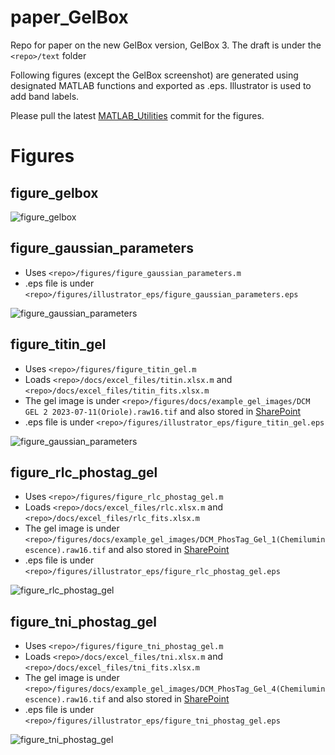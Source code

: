 # paper_GelBox

Repo for paper on the new GelBox version, GelBox 3. The draft is under the `<repo>/text` folder

Following figures (except the GelBox screenshot) are generated using designated MATLAB functions and exported as .eps. Illustrator is used to add band labels.

Please pull the latest [MATLAB_Utilities](https://github.com/Campbell-Muscle-Lab/MATLAB_Utilities) commit for the figures. 

# Figures

## figure_gelbox

![figure_gelbox](figures/figure_gelbox.png)


## figure_gaussian_parameters

+ Uses `<repo>/figures/figure_gaussian_parameters.m`
+ .eps file is under `<repo>/figures/illustrator_eps/figure_gaussian_parameters.eps`

![figure_gaussian_parameters](figures/figure_gaussian_parameters.png)


## figure_titin_gel

+ Uses `<repo>/figures/figure_titin_gel.m`
+ Loads `<repo>/docs/excel_files/titin.xlsx.m` and `<repo>/docs/excel_files/titin_fits.xlsx.m`
+ The gel image is under `<repo>/figures/docs/example_gel_images/DCM GEL 2 2023-07-11(Oriole).raw16.tif` and also stored in [SharePoint](https://luky.sharepoint.com/:i:/r/sites/CampbellLab/Shared%20Documents/Labdata/Austin%20Grey%20Wellette-Hunsucker/phospho_titin_gel_analysis/DCM/Raw_Oriole_Images/DCM%20GEL%202%202023-07-11(Oriole).raw16.tif?csf=1&web=1&e=CPeMLi)
+ .eps file is under `<repo>/figures/illustrator_eps/figure_titin_gel.eps`

![figure_gaussian_parameters](figures/figure_titin_gel.png)

## figure_rlc_phostag_gel

+ Uses `<repo>/figures/figure_rlc_phostag_gel.m`
+ Loads `<repo>/docs/excel_files/rlc.xlsx.m` and `<repo>/docs/excel_files/rlc_fits.xlsx.m`
+ The gel image is under `<repo>/figures/docs/example_gel_images/DCM_PhosTag_Gel_1(Chemiluminescence).raw16.tif` and also stored in [SharePoint](https://luky.sharepoint.com/:i:/r/sites/CampbellLab/Shared%20Documents/Labdata/Austin%20Grey%20Wellette-Hunsucker/phostag_gel_analysis/DCM_PhosTag_Gels_Raw16/DCM_PhosTag_Gel_1(Chemiluminescence).raw16.tif?csf=1&web=1&e=Ri5qUc)
+ .eps file is under `<repo>/figures/illustrator_eps/figure_rlc_phostag_gel.eps`

![figure_rlc_phostag_gel](figures/figure_rlc_phostag_gel.png)

## figure_tni_phostag_gel

+ Uses `<repo>/figures/figure_tni_phostag_gel.m`
+ Loads `<repo>/docs/excel_files/tni.xlsx.m` and `<repo>/docs/excel_files/tni_fits.xlsx.m`
+ The gel image is under `<repo>/figures/docs/example_gel_images/DCM_PhosTag_Gel_4(Chemiluminescence).raw16.tif` and also stored in [SharePoint](https://luky.sharepoint.com/:i:/r/sites/CampbellLab/Shared%20Documents/Labdata/Austin%20Grey%20Wellette-Hunsucker/phostag_gel_analysis/DCM_PhosTag_Gels_Raw16/DCM_PhosTag_Gel_1(Chemiluminescence).raw16.tif?csf=1&web=1&e=Ri5qUc)
+ .eps file is under `<repo>/figures/illustrator_eps/figure_tni_phostag_gel.eps`

![figure_tni_phostag_gel](figures/figure_tni_phostag_gel.png)